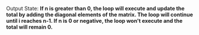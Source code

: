 Output State: **If n is greater than 0, the loop will execute and update the total by adding the diagonal elements of the matrix. The loop will continue until i reaches n-1. If n is 0 or negative, the loop won't execute and the total will remain 0.**